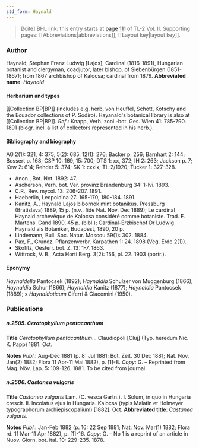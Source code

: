 ```yaml
---
std_form: Haynald
---
```


> [!cite] BHL link: this entry starts at [page 111](https://www.biodiversitylibrary.org/page/33068353) of TL-2 Vol. II.
> Supporting pages: [[Abbreviations|abbreviations]], [[Layout key|layout key]].

### Author

Haynald, Stephan Franz Ludwig \[Lajos\], Cardinal (1816-1891), Hungarian botanist and clergyman, coadjutor, later bishop, of Siebenbürgen (1851-1867); from 1867 archbishop of Kalocsa; cardinal from 1879. 
**Abbreviated name**: *Haynald*

#### Herbarium and types

[[Collection BP|BP]] (includes e.g. herb, von Heuffel, Schott, Kotschy and the Ecuador collections of P. Sodiro). Hayanald's botanical library is also at [[Collection BP|BP]].
*Ref*.: Knapp, Verh. zool.-bot. Ges. Wien 41: 785-790. 1891 (biogr. incl. a list of collectors represented in his herb.).

#### Bibliography and biography

AG 2(1): 321, 4: 375, 5(2): 685, 12(1): 276; Backer p. 256; Barnhart 2: 144; Bossert p. 168; CSP 10: 169, 15: 700; DTS 1: xx, 372; IH 2: 263; Jackson p. 7; Kew 2: 614; Rehder 5: 374; SK 1: cxxix; TL-2/1920; Tucker 1: 327-328.
- Anon., Bot. Not. 1892: 47.
- Ascherson, Verh. bot. Ver. provinz Brandenburg 34: 1-lvi. 1893.
- C.R., Rev. mycol. 13: 206-207. 1891.
- Haeberlin, Leopoldina 27: 165-170, 180-184. 1891.
- Kanitz, A., Haynald Lajos bibornok mint botanikus. Pressburg (Bratislava) 1889, 15 p. (n.v., fide Nat. Nov. Dec 1889); Le cardinal Haynald archevêque de Kalocsa considéré comme botaniste. Trad. E. Martens. Gand 1890, 45 p. (bibl.); Cardinal-Erzbischof Dr Ludwig Haynald als Botaniker, Budapest, 1890, 20 p.
- Lindemann, Bull. Soc. Natur. Moscou 59(1): 302. 1884.
- Pax, F., Grundz. Pflanzenverbr. Karpathen 1: 24. 1898 (Veg. Erde 2(1)).
- Skofitz, Oesterr. bot. Z. 13: 1-7. 1863.
- Wittrock, V. B., Acta Horti Berg. 3(2): 156, pl. 22. 1903 (portr.).

#### Eponymy

*Haynaldella* Pantocsek (1892); *Haynaldia* Schulzer von Muggenburg (1866); *Haynaldia* Schur (1866); *Haynaldia* Kanitz (1877); *Haynaldia* Pantocsek (1889); x *Haynaldoticum* Ciferri & Giacomini (1950).

### Publications

##### n.2505. Ceratophyllum pentacanthum

**Title**
*Ceratophyllum pentacanthum*... Claudiopoli \[Cluj\] (Typ. heredum Nic. K. Papp) 1881. Oct.

**Notes**
*Publ*.: Aug-Dec 1881 (p. 8: Jul 1881; Bot. Zeit. 30 Dec 1881; Nat. Nov. Jan(2) 1882; Flora 11 Apr-11 Mai 1882), p. \[1\]-8. *Copy*: G. – Reprinted from Mag. Növ. Lap. 5: 109-126. 1881. To be cited from journal.

##### n.2506. Castanea vulgaris

**Title**
*Castanea vulgaris* Lam. (C. vesca Gartn.). I. Solum, in quo in Hungaria crescit. II. Incolatus ejus in Hungaria. Kalocsa (typis Malatin et Holmeyer typographorum archiepiscopalium) \[1882\]. Oct.
**Abbreviated title**: *Castanea vulgaris*.

**Notes**
*Publ*.: Jan-Feb 1882 (p. 16: 22 Sep 1881; Nat. Nov. Mar(1) 1882; Flora rd. 11 Mar-11 Apr 1882), p. \[1\]-16. *Copy*: G. – No 1 is a reprint of an article in Nuov. Giorn. bot. ital. 10: 229-235. 1878.

